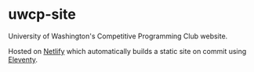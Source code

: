 # uwcp-site

University of Washington's Competitive Programming Club website.

Hosted on [Netlify](https://www.netlify.com/) which automatically builds a static site on commit using [Eleventy](https://www.11ty.dev/).